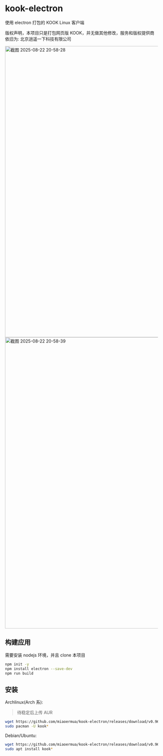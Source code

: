 # kook-electron
使用 electron 打包的 KOOK Linux 客户端

版权声明，本项目只是打包网页版 KOOK，并无做其他修改，服务和版权提供商依旧为: 北京逍遥一下科技有限公司

<img width="1322" height="959" alt="截图 2025-08-22 20-58-28" src="https://github.com/user-attachments/assets/d2d88b24-016d-49f7-85ab-b3cf676122b6" />
<img width="1322" height="959" alt="截图 2025-08-22 20-58-39" src="https://github.com/user-attachments/assets/ba5654e0-a10f-4364-814f-b3a019ce2296" />


## 构建应用

需要安装 nodejs 环境，并且 clone 本项目

```bash
npm init -y
npm install electron --save-dev
npm run build
```

## 安装

Archlinux(Arch 系):

> 待稳定后上传 AUR

```bash
wget https://github.com/miaoermua/kook-electron/releases/download/v0.96.1-1/kook-electron-1.2.9-1-x86_64.pkg.tar.zst
sudo pacman -U kook*
```

Debian/Ubuntu:

```bash
wget https://github.com/miaoermua/kook-electron/releases/download/v0.96.1/kook-electron_0.96.1_amd64.deb
sudo apt install kook*
```
